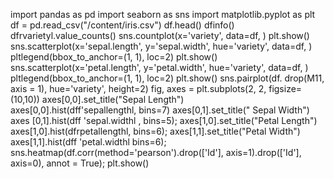 import pandas as pd
import seaborn as sns
import matplotlib.pyplot as plt
df = pd.read_csv("/content/iris.csv")
df.head() dfinfo()
dfrvarietyl.value_counts()
sns.countplot(x='variety', data=df, ) plt.show() sns.scatterplot(x='sepal.length', y='sepal.width', hue='variety', data=df, )
pltlegend(bbox_to_anchor=(1, 1), loc=2) plt.show() sns.scatterplot(x='petal.length', y='petal.width', hue='variety', data=df, )
pltlegend(bbox_to_anchor=(1, 1), loc=2) plt.show() sns.pairplot(df. drop(M11, axis = 1), hue='variety', height=2) fig, axes = plt.subplots(2, 2, figsize=(10,10)) axes[0,0].set_title("Sepal Length")  
axes[0,0].hist(dff'sepallengthl, bins=7)
axes[0,1].set_title(" Sepal Width")
axes [0,1].hist(dff 'sepal.widthl , bins=5);
axes[1,0].set_title("Petal Length")
axes[1,0].hist(dfrpetallengthl, bins=6);
axes[1,1].set_title("Petal Width")
axes[1,1].hist(dff 'petal.widthl bins=6);
sns.heatmap(df.corr(method='pearson').drop(['Id'], axis=1).drop(['Id'], axis=0), annot = True);
plt.show()
